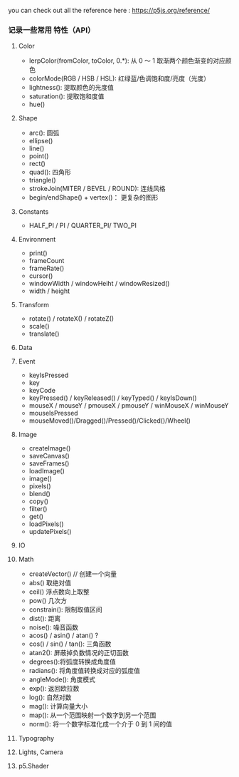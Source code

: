 you can check out all the reference here : https://p5js.org/reference/
### 记录一些常用 特性（API）
1. Color
    - lerpColor(fromColor, toColor, 0.*): 从 0 ～ 1 取渐两个颜色渐变的对应颜色
    - colorMode(RGB / HSB / HSL): 红绿蓝/色调饱和度/亮度（光度）
    - lightness(): 提取颜色的光度值
    - saturation(): 提取饱和度值
    - hue()

2. Shape
    - arc(): 圆弧
    - ellipse()
    - line()
    - point()
    - rect()
    - quad(): 四角形
    - triangle()
    - strokeJoin(MITER / BEVEL / ROUND): 连线风格
    - begin/endShape() + vertex()： 更复杂的图形

3. Constants
    - HALF_PI / PI / QUARTER_PI/ TWO_PI

4. Environment
    - print()
    - frameCount
    - frameRate()
    - cursor()
    - windowWidth / windowHeiht / windowResized()
    - width / height

5. Transform
    - rotate() / rotateX() / rotateZ()
    - scale()
    - translate()

6. Data

7. Event
    - keyIsPressed
    - key
    - keyCode
    - keyPressed() / keyReleased() / keyTyped() / keyIsDown()
    - mouseX / mouseY / pmouseX / pmouseY / winMouseX / winMouseY
    - mouseIsPressed
    - mouseMoved()/Dragged()/Pressed()/Clicked()/Wheel()

8. Image
    - createImage()
    - saveCanvas()
    - saveFrames()
    - loadImage()
    - image()
    - pixels()
    - blend()
    - copy()
    - filter()
    - get()
    - loadPixels()
    - updatePixels()

9. IO

10. Math
    - createVector() // 创建一个向量
    - abs()  取绝对值
    - ceil()  浮点数向上取整
    - pow() 几次方
    - constrain(): 限制取值区间
    - dist(): 距离
    - noise(): 噪音函数
    - acos() / asin() / atan() ? 
    - cos() / sin() / tan(): 三角函数
    - atan2(): 屏蔽掉负数情况的正切函数
    - degrees():将弧度转换成角度值
    - radians(): 将角度值转换成对应的弧度值
    - angleMode(): 角度模式
    - exp(): 返回欧拉数
    - log(): 自然对数
    - mag(): 计算向量大小
    - map(): 从一个范围映射一个数字到另一个范围
    - norm(): 将一个数字标准化成一个介于 0 到 1 间的值

11. Typography

12. Lights, Camera

13. p5.Shader